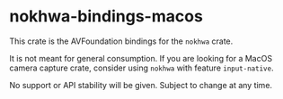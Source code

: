 # nokhwa-bindings-macos
This crate is the AVFoundation bindings for the `nokhwa` crate.

It is not meant for general consumption. If you are looking for a MacOS camera capture crate, consider using `nokhwa` with feature `input-native`.

No support or API stability will be given. Subject to change at any time.

